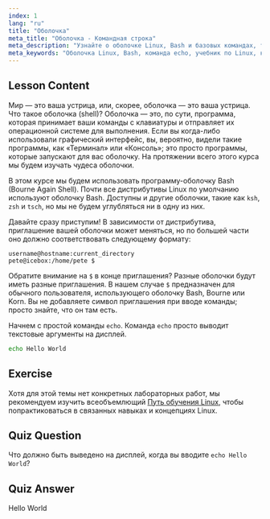 ```yaml
---
index: 1
lang: "ru"
title: "Оболочка"
meta_title: "Оболочка - Командная строка"
meta_description: "Узнайте о оболочке Linux, Bash и базовых командах, таких как 'echo'. Разберитесь с приглашениями оболочки и начните свое путешествие по Linux с этим руководством для начинающих."
meta_keywords: "Оболочка Linux, Bash, команда echo, учебник по Linux, командная строка, Linux для начинающих, приглашение оболочки, руководство по Linux"
---
```


## Lesson Content

Мир — это ваша устрица, или, скорее, оболочка — это ваша устрица. Что такое оболочка (shell)? Оболочка — это, по сути, программа, которая принимает ваши команды с клавиатуры и отправляет их операционной системе для выполнения. Если вы когда-либо использовали графический интерфейс, вы, вероятно, видели такие программы, как «Терминал» или «Консоль»; это просто программы, которые запускают для вас оболочку. На протяжении всего этого курса мы будем изучать чудеса оболочки.

В этом курсе мы будем использовать программу-оболочку Bash (Bourne Again Shell). Почти все дистрибутивы Linux по умолчанию используют оболочку Bash. Доступны и другие оболочки, такие как `ksh`, `zsh` и `tsch`, но мы не будем углубляться ни в одну из них.

Давайте сразу приступим! В зависимости от дистрибутива, приглашение вашей оболочки может меняться, но по большей части оно должно соответствовать следующему формату:

```plaintext
username@hostname:current_directory
pete@icebox:/home/pete $
```

Обратите внимание на `$` в конце приглашения? Разные оболочки будут иметь разные приглашения. В нашем случае `$` предназначен для обычного пользователя, использующего оболочку Bash, Bourne или Korn. Вы не добавляете символ приглашения при вводе команды; просто знайте, что он там есть.

Начнем с простой команды `echo`. Команда `echo` просто выводит текстовые аргументы на дисплей.

```bash
echo Hello World
```

## Exercise

Хотя для этой темы нет конкретных лабораторных работ, мы рекомендуем изучить всеобъемлющий [Путь обучения Linux](https://labex.io/ru/learn/linux), чтобы попрактиковаться в связанных навыках и концепциях Linux.

## Quiz Question

Что должно быть выведено на дисплей, когда вы вводите `echo Hello World`?

## Quiz Answer

Hello World